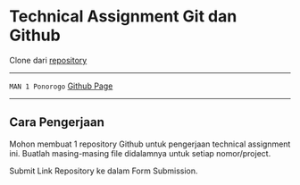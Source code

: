 # Technical Assignment Git dan Github

Clone dari [repository](https://github.com/impactbyte/full-stack-web-assignments/tree/master/04-Git-and-Github)

---

`MAN 1 Ponorogo` [Github Page](https://manzapo.github.io)

---

## Cara Pengerjaan

Mohon membuat 1 repository Github untuk pengerjaan technical assignment ini. Buatlah masing-masing file didalamnya untuk setiap nomor/project.

Submit Link Repository ke dalam Form Submission.